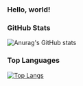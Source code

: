 ### Hello, world! 

### GitHub Stats
![Anurag's GitHub stats](https://github-readme-stats.vercel.app/api?username=54Hex&show_icons=true&hide_border&theme=dark)

### Top Languages
[![Top Langs](https://github-readme-stats.vercel.app/api/top-langs/?username=54Hex&hide=makefile&layout=compact&hide_border&theme=dark)](https://github.com/anuraghazra/github-readme-stats)
